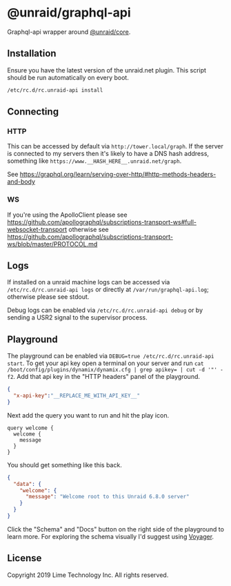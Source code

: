 # @unraid/graphql-api

Graphql-api wrapper around [@unraid/core](https://github.com/unraid/core).

## Installation

Ensure you have the latest version of the unraid.net plugin.
This script should be run automatically on every boot.
```bash
/etc/rc.d/rc.unraid-api install
```

## Connecting

### HTTP
This can be accessed by default via `http://tower.local/graph`. If the server is connected to my servers then it's likely to have a DNS hash address, something like `https://www.__HASH_HERE__.unraid.net/graph`.

See https://graphql.org/learn/serving-over-http/#http-methods-headers-and-body

### WS
If you're using the ApolloClient please see https://github.com/apollographql/subscriptions-transport-ws#full-websocket-transport otherwise see https://github.com/apollographql/subscriptions-transport-ws/blob/master/PROTOCOL.md

## Logs

If installed on a unraid machine logs can be accessed via `/etc/rc.d/rc.unraid-api logs` or directly at `/var/run/graphql-api.log`; otherwise please see stdout.

Debug logs can be enabled via `/etc/rc.d/rc.unraid-api debug` or by sending a USR2 signal to the supervisor process.

## Playground

The playground can be enabled via `DEBUG=true /etc/rc.d/rc.unraid-api start`.
To get your api key open a terminal on your server and run `cat /boot/config/plugins/dynamix/dynamix.cfg | grep apikey= | cut -d '"' -f2`. Add that api key in the "HTTP headers" panel of the playground.

```json
{
  "x-api-key":"__REPLACE_ME_WITH_API_KEY__"
}
```

Next add the query you want to run and hit the play icon.
```gql
query welcome {
  welcome {
    message
  }
}
```

You should get something like this back.
```json
{
  "data": {
    "welcome": {
      "message": "Welcome root to this Unraid 6.8.0 server"
    }
  }
}
```

Click the "Schema" and "Docs" button on the right side of the playground to learn more.
For exploring the schema visually I'd suggest using [Voyager](https://apis.guru/graphql-voyager/).

## License
Copyright 2019 Lime Technology Inc. All rights reserved.
